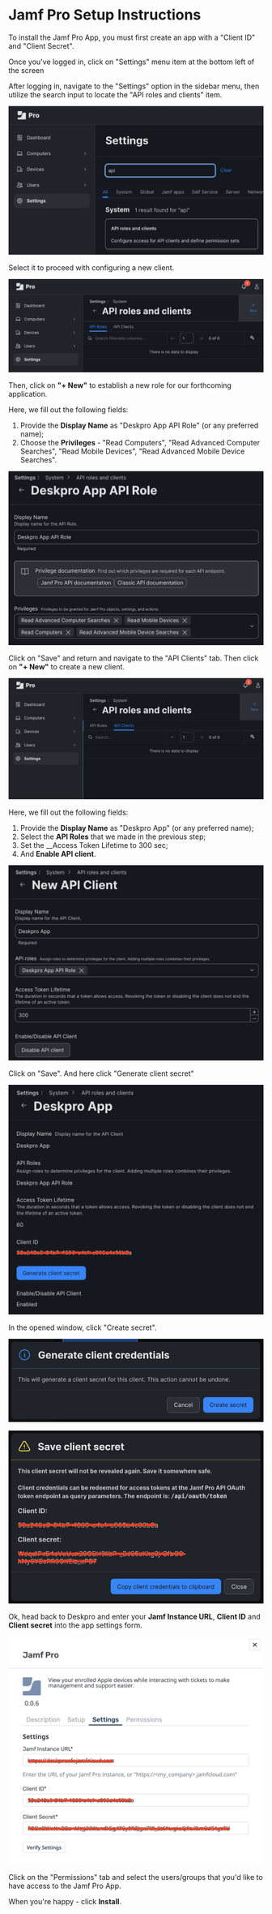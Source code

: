 Jamf Pro Setup Instructions
===

To install the Jamf Pro App, you must first create an app with a "Client ID" and "Client Secret".

Once you've logged in, click on "Settings" menu item at the bottom left of the screen

After logging in, navigate to the "Settings" option in the sidebar menu, then utilize the search input to locate the "API roles and clients" item.

[![](/docs/assets/setup/setup-jamf-01.png)](/docs/assets/setup/setup-jamf-01.png)

Select it to proceed with configuring a new client.

[![](/docs/assets/setup/setup-jamf-02.png)](/docs/assets/setup/setup-jamf-02.png)

Then, click on __"+ New"__ to establish a new role for our forthcoming application.

Here, we fill out the following fields:
1. Provide the __Display Name__ as "Deskpro App API Role" (or any preferred name);
2. Choose the __Privileges__ - "Read Computers", "Read Advanced Computer Searches", "Read Mobile Devices", "Read Advanced Mobile Device Searches".

[![](/docs/assets/setup/setup-jamf-03.png)](/docs/assets/setup/setup-jamf-03.png)

Click on "Save" and return and navigate to the "API Clients" tab. Then click on __"+ New"__ to create a new client.

[![](/docs/assets/setup/setup-jamf-04.png)](/docs/assets/setup/setup-jamf-04.png)

Here, we fill out the following fields:
1. Provide the __Display Name__ as "Deskpro App" (or any preferred name);
2. Select the __API Roles__ that we made in the previous step;
3. Set the __Access Token Lifetime to 300 sec;
4. And __Enable API client__.

[![](/docs/assets/setup/setup-jamf-05.png)](/docs/assets/setup/setup-jamf-05.png)

Click on "Save". And here click "Generate client secret"

[![](/docs/assets/setup/setup-jamf-06.png)](/docs/assets/setup/setup-jamf-06.png)

In the opened window, click "Create secret".

[![](/docs/assets/setup/setup-jamf-07.png)](/docs/assets/setup/setup-jamf-07.png)

[![](/docs/assets/setup/setup-jamf-08.png)](/docs/assets/setup/setup-jamf-08.png)

Ok, head back to Deskpro and enter your __Jamf Instance URL__, __Client ID__ and __Client secret__ into the app settings form.

[![](/docs/assets/setup/setup-jamf-09.png)](/docs/assets/setup/setup-jamf-09.png)

Click on the "Permissions" tab and select the users/groups that you'd like to have access to the Jamf Pro App.

When you're happy - click __Install__.

